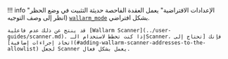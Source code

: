 !!! info "الإعدادات الافتراضية"
    يعمل العقدة الفاحصة حديثة التثبيت في وضع الحظر (انظر إلى وصف التوجيه [`wallarm_mode`](configure-parameters-en.md#wallarm_mode) بشكل افتراضي.
    
    قد ينتج عن ذلك عدم فاعلية [Wallarm Scanner](../user-guides/scanner.md). إذا كنت تخطط لاستخدام الـScanner، فإنك [تحتاج إلى اتخاذ إجراءات إضافية](#adding-wallarm-scanner-addresses-to-the-allowlist) لجعل Scanner يعمل بشكل فعال.